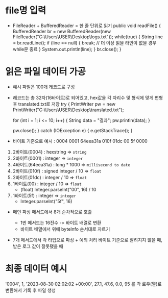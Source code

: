 # file명 입력
- FileReader + BufferedReader = 한 줄 단위로 읽기
public void readFile() {
    BufferedReader br = new BufferedReader(new FileReader("C:\\Users\\USER\\Desktop\\logs.txt"));
    while(true) {
        String line = br.readLine();
        if (line == null) {
            break;  // 더 이상 읽을 라인이 없을 경우 while문 종료
        }
        System.out.println(line);
    }
    br.close();
}

# 읽은 파일 데이터 가공
- 예시 파일은 100개 레코드로 구성
- 레코드는 총 32자(16바이트)로 되어있고, hex값을 각 자리수 및 형식에 맞게 변형 후 translated.txt로 저장
try {
    PrintWriter pw = new PrintWriter("C:\\Users\\USER\\Desktop\\translated.txt");

    for (int i = 1; i <= 10; i++) {
        String data = "결과";
        pw.println(data);
    }

    pw.close();
} catch (IOException e) {
    e.getStackTrace();
}

- 바이트 기준으로
예시 : 0004 0001 64eea31a 010f 01dc 00 5f 0000

1. 2바이트(0004) : hexstring => `string`
2. 2바이트(0001) : integer => `integer`
3. 4바이트(64eea31a) : long * 1000  => `millisecond to date`
4. 2바이트(010f) : signed integer / 10 => `float`
5. 2바이트(01dc) : integer / 10 => `float`
6. 1바이트(00) : integer / 10 => `float`
    - (float) Integer.parseInt("00", 16) / 10
7. 1바이트(5f) : integer => `integer`
    - Integer.parseInt("5f", 16)


- 메인 파싱 메서드에서 8개 순차적으로 호출
    - 1번 메서드는 16진수 -> 바이트 배열로 변환
    - 바이트 배열에서 위에 byteInfo 순서대로 자르기


- 7개 메서드에서 각 타입으로 파싱 + 예외 처리 
바이트 기준으로 잘려지지 않을 때, 받은 로그 값이 잘못됐을 때

# 최종 데이터 예시
'0004', 1, '2023-08-30 02:02:02 +00:00', 27.1, 47.6, 0.0, 95 를 각 로우(열)로 변환해서 기록 후 파일 생성